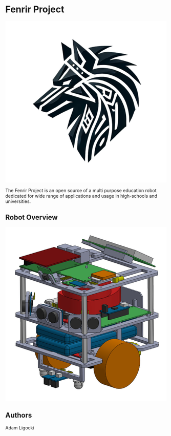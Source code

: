 # Fenrir Project

![logo](./media/fenrir_logo.jpg)

The Fenrir Project is an open source of a multi purpose education robot dedicated for wide range of applications and usage in high-schools and universities.

## Robot Overview

![logo](./media/render.jpg)

## Authors

Adam Ligocki 

